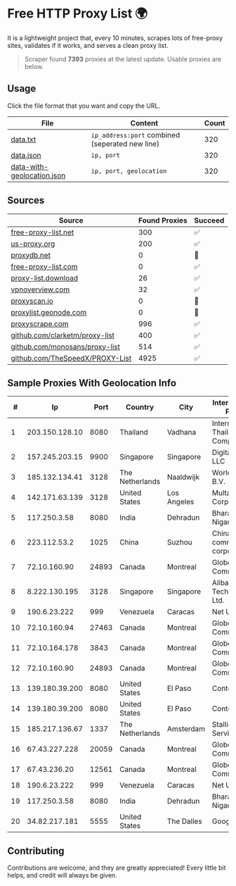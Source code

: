 
# Free HTTP Proxy List 🌍

It is a lightweight project that, every 10 minutes, scrapes lots of free-proxy sites, validates if it works, and serves a clean proxy list.


> Scraper found **7393** proxies at the latest update. Usable proxies are below.

## Usage

Click the file format that you want and copy the URL.


|File|Content|Count|
|----|-------|-----|
|[data.txt](https://raw.githubusercontent.com/themiralay/Proxy-List-World/master/data.txt)|`ip_address:port` combined (seperated new line)|320|
|[data.json](https://raw.githubusercontent.com/themiralay/Proxy-List-World/master/data.json)|`ip, port`|320|
|[data-with-geolocation.json](https://raw.githubusercontent.com/themiralay/Proxy-List-World/master/data-with-geolocation.json)|`ip, port, geolocation`|320|

## Sources

|Source|Found Proxies|Succeed|
|------|-------------|-------|
|[free-proxy-list.net](https://free-proxy-list.net)|300|✅|
|[us-proxy.org](https://www.us-proxy.org)|200|✅|
|[proxydb.net](http://proxydb.net)|0|🚫|
|[free-proxy-list.com](https://free-proxy-list.com/?page=&port=&type%5B%5D=http&type%5B%5D=https&up_time=0&search=Search)|0|✅|
|[proxy-list.download](https://www.proxy-list.download/HTTP)|26|✅|
|[vpnoverview.com](https://vpnoverview.com/privacy/anonymous-browsing/free-proxy-servers)|32|✅|
|[proxyscan.io](https://www.proxyscan.io)|0|🚫|
|[proxylist.geonode.com](https://proxylist.geonode.com/api/proxy-list?limit=300&page=1&sort_by=lastChecked&sort_type=desc&protocols=http,https)|0|🚫|
|[proxyscrape.com](https://api.proxyscrape.com/v2/?request=displayproxies&protocol=http&timeout=10000&country=all&ssl=all&anonymity=all)|996|✅|
|[github.com/clarketm/proxy-list](https://raw.githubusercontent.com/clarketm/proxy-list/master/proxy-list-raw.txt)|400|✅|
|[github.com/monosans/proxy-list](https://raw.githubusercontent.com/monosans/proxy-list/main/proxies/http.txt)|514|✅|
|[github.com/TheSpeedX/PROXY-List](https://raw.githubusercontent.com/TheSpeedX/PROXY-List/master/http.txt)|4925|✅|


## Sample Proxies With Geolocation Info

|#|Ip|Port|Country|City|Internet Service Provider|
|-|--|----|-------|----|-------------------------|
|1|203.150.128.10|8080|Thailand|Vadhana|Internet Thailand Company Ltd|
|2|157.245.203.15|9900|Singapore|Singapore|DigitalOcean, LLC|
|3|185.132.134.41|3128|The Netherlands|Naaldwijk|WorldStream B.V.|
|4|142.171.63.139|3128|United States|Los Angeles|Multacom Corporation|
|5|117.250.3.58|8080|India|Dehradun|Bharat Sanchar Nigam Ltd|
|6|223.112.53.2|1025|China|Suzhou|China Mobile communications corporation|
|7|72.10.160.90|24893|Canada|Montreal|GloboTech Communications|
|8|8.222.130.195|3128|Singapore|Singapore|Alibaba (US) Technology Co., Ltd.|
|9|190.6.23.222|999|Venezuela|Caracas|Net Uno|
|10|72.10.160.94|27463|Canada|Montreal|GloboTech Communications|
|11|72.10.164.178|3843|Canada|Montreal|GloboTech Communications|
|12|72.10.160.90|24893|Canada|Montreal|GloboTech Communications|
|13|139.180.39.200|8080|United States|El Paso|Conterra|
|14|139.180.39.200|8080|United States|El Paso|Conterra|
|15|185.217.136.67|1337|The Netherlands|Amsterdam|Stallion Network Services Limited|
|16|67.43.227.228|20059|Canada|Montreal|GloboTech Communications|
|17|67.43.236.20|12561|Canada|Montreal|GloboTech Communications|
|18|190.6.23.222|999|Venezuela|Caracas|Net Uno|
|19|117.250.3.58|8080|India|Dehradun|Bharat Sanchar Nigam Ltd|
|20|34.82.217.181|5555|United States|The Dalles|Google LLC|



## Contributing

Contributions are welcome, and they are greatly appreciated! Every
little bit helps, and credit will always be given.

